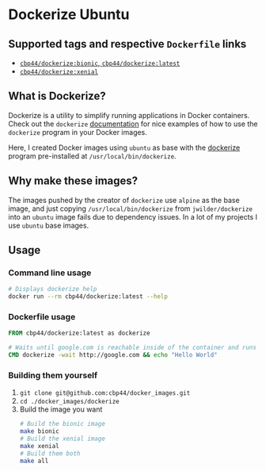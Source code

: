 # Dockerize Ubuntu

## Supported tags and respective `Dockerfile` links

- [`cbp44/dockerize:bionic`, `cbp44/dockerize:latest`](https://github.com/cbp44/docker_images/blob/master/dockerize/bionic/Dockerfile)
- [`cbp44/dockerize:xenial`](https://github.com/cbp44/docker_images/blob/master/dockerize/xenial/Dockerfile)

## What is Dockerize?
Dockerize is a utility to simplify running applications in Docker containers. Check out the `dockerize` [documentation](https://github.com/jwilder/dockerize#usage) for nice examples of how to use the `dockerize` program in your Docker images.

Here, I created Docker images using `ubuntu` as base with the [dockerize](https://github.com/jwilder/dockerize) program pre-installed at `/usr/local/bin/dockerize`.

## Why make these images?
The images pushed by the creator of `dockerize` use `alpine` as the base image, and just copying `/usr/local/bin/dockerize` from `jwilder/dockerize` into an `ubuntu` image fails due to dependency issues. In a lot of my projects I use `ubuntu` base images.

## Usage

### Command line usage

```sh
# Displays dockerize help
docker run --rm cbp44/dockerize:latest --help
```

### Dockerfile usage

```dockerfile
FROM cbp44/dockerize:latest as dockerize

# Waits until google.com is reachable inside of the container and runs echo command if it eventually is reachable. If it isn't reachable in 10 seconds, the container exits with failed exit status.
CMD dockerize -wait http://google.com && echo "Hello World"
```
### Building them yourself
1. `git clone git@github.com:cbp44/docker_images.git`
2. `cd ./docker_images/dockerize`
3. Build the image you want
    ```sh
    # Build the bionic image
    make bionic
    # Build the xenial image
    make xenial
    # Build them both
    make all
    ```
